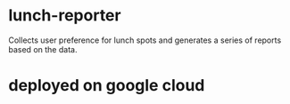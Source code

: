 # lunch-reporter
Collects user preference for lunch spots and generates a series of reports based on the data.

# deployed on google cloud